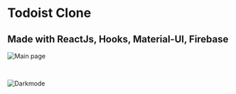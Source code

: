 # Todoist Clone

## Made with ReactJs, Hooks, Material-UI, Firebase

![Main page](/images/frontpage.jpg)

<br />

![Darkmode](/images/darkmode.jpg)

<br />
